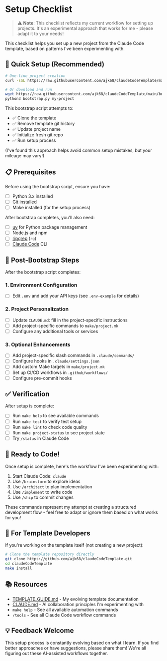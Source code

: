 # Setup Checklist

> ⚠️ **Note**: This checklist reflects my current workflow for setting up projects. It's an experimental approach that works for me - please adapt it to your needs!

This checklist helps you set up a new project from the Claude Code template, based on patterns I've been experimenting with.

## 🚀 Quick Setup (Recommended)

```bash
# One-line project creation
curl -sSL https://raw.githubusercontent.com/ajk68/claudeCodeTemplate/main/bootstrap.py | python3 - my-project

# Or download and run
wget https://raw.githubusercontent.com/ajk68/claudeCodeTemplate/main/bootstrap.py
python3 bootstrap.py my-project
```

This bootstrap script attempts to:
- ✅ Clone the template
- ✅ Remove template git history
- ✅ Update project name
- ✅ Initialize fresh git repo
- ✅ Run setup process

(I've found this approach helps avoid common setup mistakes, but your mileage may vary!)

## 📋 Prerequisites

Before using the bootstrap script, ensure you have:
- [ ] Python 3.x installed
- [ ] Git installed
- [ ] Make installed (for the setup process)

After bootstrap completes, you'll also need:
- [ ] [uv](https://github.com/astral-sh/uv) for Python package management
- [ ] Node.js and npm
- [ ] [ripgrep](https://github.com/BurntSushi/ripgrep) (`rg`)
- [ ] [Claude Code](https://claude.ai/code) CLI

## 🔄 Post-Bootstrap Steps

After the bootstrap script completes:

### 1. Environment Configuration
- [ ] Edit `.env` and add your API keys (see `.env-example` for details)

### 2. Project Personalization
- [ ] Update `CLAUDE.md`: fill in the project-specific instructions
- [ ] Add project-specific commands to `make/project.mk`
- [ ] Configure any additional tools or services

### 3. Optional Enhancements
- [ ] Add project-specific slash commands in `.claude/commands/`
- [ ] Configure hooks in `.claude/settings.json`
- [ ] Add custom Make targets in `make/project.mk`
- [ ] Set up CI/CD workflows in `.github/workflows/`
- [ ] Configure pre-commit hooks

## ✅ Verification

After setup is complete:
- [ ] Run `make help` to see available commands
- [ ] Run `make test` to verify test setup
- [ ] Run `make lint` to check code quality
- [ ] Run `make project-status` to see project state
- [ ] Try `/status` in Claude Code

## 🎯 Ready to Code!

Once setup is complete, here's the workflow I've been experimenting with:
1. Start Claude Code: `claude`
2. Use `/brainstorm` to explore ideas
3. Use `/architect` to plan implementation
4. Use `/implement` to write code
5. Use `/ship` to commit changes

These commands represent my attempt at creating a structured development flow - feel free to adapt or ignore them based on what works for you!

## 🔧 For Template Developers

If you're working on the template itself (not creating a new project):

```bash
# Clone the template repository directly
git clone https://github.com/ajk68/claudeCodeTemplate.git
cd claudeCodeTemplate
make install
```

## 📚 Resources

- [TEMPLATE_GUIDE.md](TEMPLATE_GUIDE.md) - My evolving template documentation
- [CLAUDE.md](CLAUDE.md) - AI collaboration principles I'm experimenting with
- `make help` - See all available automation commands
- `/tools` - See all Claude Code workflow commands

## 💡 Feedback Welcome

This setup process is constantly evolving based on what I learn. If you find better approaches or have suggestions, please share them! We're all figuring out these AI-assisted workflows together.
